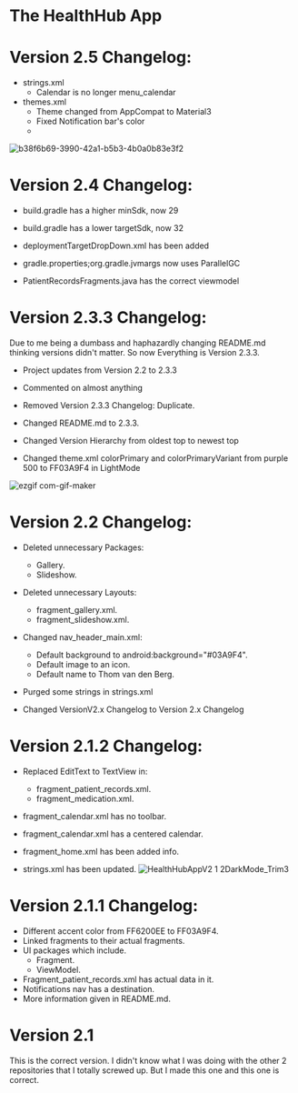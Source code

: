 # The HealthHub App

# Version 2.5 Changelog:

- strings.xml
	- Calendar is no longer menu_calendar
- themes.xml
	- Theme changed from AppCompat to Material3
	- Fixed Notification bar's color
	- 
![b38f6b69-3990-42a1-b5b3-4b0a0b83e3f2](https://user-images.githubusercontent.com/68126304/172701603-cacf3ed5-530b-4efc-8c1c-2a723d66c979.jpg)

# Version 2.4 Changelog:

- build.gradle has a higher minSdk, now 29
- build.gradle has a lower targetSdk, now 32
- deploymentTargetDropDown.xml has been added
- gradle.properties;org.gradle.jvmargs now uses ParallelGC

- PatientRecordsFragments.java has the correct viewmodel

# Version 2.3.3 Changelog:

Due to me being a dumbass and haphazardly changing README.md thinking versions didn't matter.
So now Everything is Version 2.3.3.

- Project updates from Version 2.2 to 2.3.3
- Commented on almost anything
- Removed Version 2.3.3 Changelog: Duplicate.
- Changed README.md to 2.3.3.
- Changed Version Hierarchy from oldest top to newest top

- Changed theme.xml colorPrimary and colorPrimaryVariant from purple 500 to FF03A9F4 in LightMode

![ezgif com-gif-maker](https://user-images.githubusercontent.com/68126304/171287251-4ce4c6ac-10cd-4fac-9189-cb1dce163b04.gif)


# Version 2.2 Changelog: 

- Deleted unnecessary Packages:
  - Gallery.
  - Slideshow.

- Deleted unnecessary Layouts:
  - fragment_gallery.xml.
  - fragment_slideshow.xml.

- Changed nav_header_main.xml:
  - Default background to android:background="#03A9F4".
  - Default image to an icon.
  - Default name to Thom van den Berg.

- Purged some strings in strings.xml

- Changed VersionV2.x Changelog to Version 2.x Changelog


# Version 2.1.2 Changelog:                                                                                                                                           
                                                                                                                                                                    
- Replaced EditText to TextView in:
  - fragment_patient_records.xml.                                                                                                                                 
  - fragment_medication.xml.

- fragment_calendar.xml has no toolbar.
- fragment_calendar.xml has a centered calendar.
                                                                                                                                                                    
- fragment_home.xml has been added info.
- strings.xml has been updated.
![HealthHubAppV2 1 2DarkMode_Trim3](https://user-images.githubusercontent.com/68126304/171278746-901a6ace-e1c7-4c25-9c46-d0ec17832163.gif)



# Version 2.1.1 Changelog:
                                                                                                                                                                    
                                                                                                                                                                    
- Different accent color from FF6200EE to FF03A9F4.
- Linked fragments to their actual fragments.
- UI packages which include. 
    - Fragment.                                                                                                                                                      
    - ViewModel.
- Fragment_patient_records.xml has actual data in it.
- Notifications nav has a destination.
- More information given in README.md.

# Version 2.1                                                                                                                                                         
                                                                                                                                                                    
This is the correct version. I didn't know what I was doing with the other 2 repositories that I totally screwed up. But I made this one and this one is correct.

